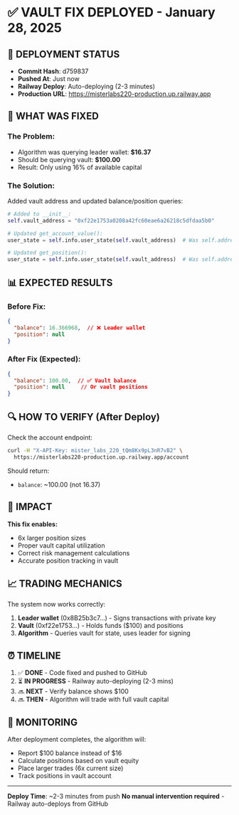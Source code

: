 # ✅ VAULT FIX DEPLOYED - January 28, 2025

## 🚀 DEPLOYMENT STATUS
- **Commit Hash**: d759837
- **Pushed At**: Just now
- **Railway Deploy**: Auto-deploying (2-3 minutes)
- **Production URL**: https://misterlabs220-production.up.railway.app

## 🔧 WHAT WAS FIXED

### The Problem:
- Algorithm was querying leader wallet: **$16.37**
- Should be querying vault: **$100.00**
- Result: Only using 16% of available capital

### The Solution:
Added vault address and updated balance/position queries:

```python
# Added to __init__:
self.vault_address = "0xf22e1753a0208a42fc60eae6a26218c5dfdaa5b0"

# Updated get_account_value():
user_state = self.info.user_state(self.vault_address)  # Was self.address

# Updated get_position():
user_state = self.info.user_state(self.vault_address)  # Was self.address
```

## 📊 EXPECTED RESULTS

### Before Fix:
```json
{
  "balance": 16.366968,  // ❌ Leader wallet
  "position": null
}
```

### After Fix (Expected):
```json
{
  "balance": 100.00,  // ✅ Vault balance
  "position": null     // Or vault positions
}
```

## 🔍 HOW TO VERIFY (After Deploy)

Check the account endpoint:
```bash
curl -H "X-API-Key: mister_labs_220_tQm8Kx9pL3nR7vB2" \
  https://misterlabs220-production.up.railway.app/account
```

Should return:
- `balance`: ~100.00 (not 16.37)

## 🎯 IMPACT

**This fix enables:**
- 6x larger position sizes
- Proper vault capital utilization
- Correct risk management calculations
- Accurate position tracking in vault

## 📈 TRADING MECHANICS

The system now works correctly:
1. **Leader wallet** (0x8B25b3c7...) - Signs transactions with private key
2. **Vault** (0xf22e1753...) - Holds funds ($100) and positions
3. **Algorithm** - Queries vault for state, uses leader for signing

## ⏰ TIMELINE

1. ✅ **DONE** - Code fixed and pushed to GitHub
2. ⏳ **IN PROGRESS** - Railway auto-deploying (2-3 mins)
3. 🔜 **NEXT** - Verify balance shows $100
4. 🔜 **THEN** - Algorithm will trade with full vault capital

## 🚨 MONITORING

After deployment completes, the algorithm will:
- Report $100 balance instead of $16
- Calculate positions based on vault equity
- Place larger trades (6x current size)
- Track positions in vault account

---

**Deploy Time**: ~2-3 minutes from push
**No manual intervention required** - Railway auto-deploys from GitHub